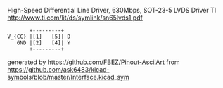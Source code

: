 High-Speed Differential Line Driver, 630Mbps, SOT-23-5
LVDS Driver TI
http://www.ti.com/lit/ds/symlink/sn65lvds1.pdf


	       +---------+
	V_{CC} |[1]   [5]| D
	   GND |[2]   [4]| Y
	       +---------+


generated by https://github.com/FBEZ/Pinout-AsciiArt from https://github.com/ask6483/kicad-symbols/blob/master/Interface.kicad_sym